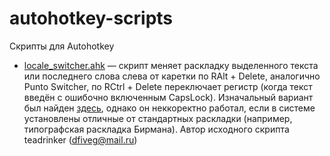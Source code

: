 # autohotkey-scripts
Скрипты для Autohotkey

* [locale_switcher.ahk](https://github.com/dial8gue/autohotkey-scripts/blob/master/locale_switcher.ahk) — скрипт меняет раскладку выделенного текста или последнего слова слева от каретки по RAlt + Delete, аналогично Punto Switcher, по RCtrl + Delete переключает регистр (когда текст введён с ошибочно включенным CapsLock). Изначальный вариант был найден [здесь](http://forum.script-coding.com/viewtopic.php?pid=102343#p102343), однако он неккоректно работал, если в системе установлены отличные от стандартных раскладки (например, типографская раскладка Бирмана). Автор исходного скрипта teadrinker (dfiveg@mail.ru)
